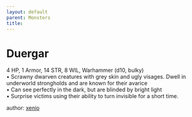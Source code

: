 ```yaml
---
layout: default
parent: Monsters 
title: 
--- 
```

# Duergar
4 HP, 1 Armor, 14 STR, 8 WIL, Warhammer (d10, bulky)  
• Scrawny dwarven creatures with grey skin and ugly visages. Dwell in underworld strongholds and are known for their avarice  
• Can see perfectly in the dark, but are blinded by bright light  
 • Surprise victims using their ability to turn invisible for a short time.




author: [xenio](https://xenioinabottle.blogspot.com/2021/02/classic-monsters-for-cairnito-part-1.html) 


